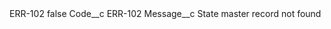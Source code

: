 <?xml version="1.0" encoding="UTF-8"?>
<CustomMetadata xmlns="http://soap.sforce.com/2006/04/metadata" xmlns:xsi="http://www.w3.org/2001/XMLSchema-instance" xmlns:xsd="http://www.w3.org/2001/XMLSchema">
    <label>ERR-102</label>
    <protected>false</protected>
    <values>
        <field>Code__c</field>
        <value xsi:type="xsd:string">ERR-102</value>
    </values>
    <values>
        <field>Message__c</field>
        <value xsi:type="xsd:string">State master record not found</value>
    </values>
</CustomMetadata>
